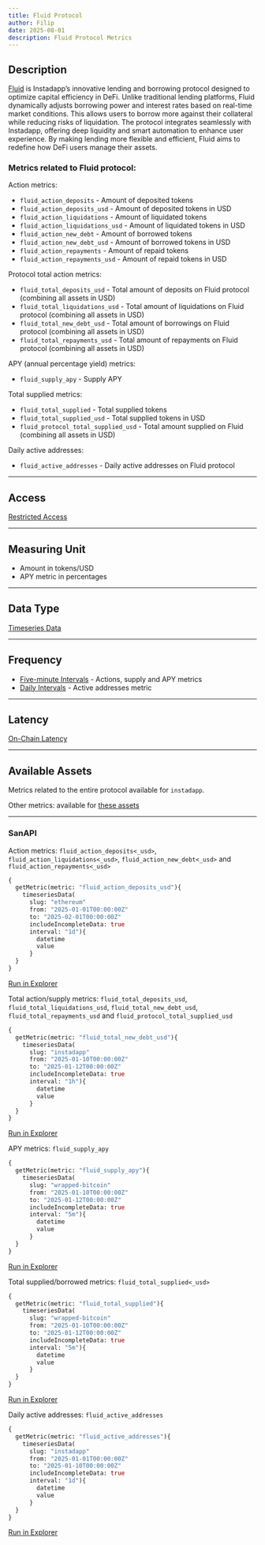 ```yaml
---
title: Fluid Protocol
author: Filip
date: 2025-08-01
description: Fluid Protocol Metrics
---
```


## Description
[Fluid](https://fluid.instadapp.io/) is Instadapp’s innovative lending and borrowing protocol designed to optimize 
capital efficiency in DeFi. Unlike traditional lending platforms, Fluid dynamically adjusts borrowing power and interest 
rates based on real-time market conditions. This allows users to borrow more against their collateral while reducing 
risks of liquidation. The protocol integrates seamlessly with Instadapp, offering deep liquidity and smart automation to 
enhance user experience. By making lending more flexible and efficient, Fluid aims to redefine how DeFi users manage 
their assets.

### Metrics related to Fluid protocol:

Action metrics:
* `fluid_action_deposits` - Amount of deposited tokens
* `fluid_action_deposits_usd` - Amount of deposited tokens in USD
* `fluid_action_liquidations` - Amount of liquidated tokens
* `fluid_action_liquidations_usd` - Amount of liquidated tokens in USD
* `fluid_action_new_debt` - Amount of borrowed tokens
* `fluid_action_new_debt_usd` - Amount of borrowed tokens in USD
* `fluid_action_repayments` - Amount of repaid tokens
* `fluid_action_repayments_usd` - Amount of repaid tokens in USD

Protocol total action metrics:
* `fluid_total_deposits_usd` - Total amount of deposits on Fluid protocol (combining all assets in USD)
* `fluid_total_liquidations_usd` - Total amount of liquidations on Fluid protocol (combining all assets in USD)
* `fluid_total_new_debt_usd` - Total amount of borrowings on Fluid protocol (combining all assets in USD)
* `fluid_total_repayments_usd` - Total amount of repayments on Fluid protocol (combining all assets in USD)

APY (annual percentage yield) metrics:
* `fluid_supply_apy` - Supply APY

Total supplied metrics:
* `fluid_total_supplied` - Total supplied tokens
* `fluid_total_supplied_usd` - Total supplied tokens in USD
* `fluid_protocol_total_supplied_usd` - Total amount supplied on Fluid (combining all assets in USD)

Daily active addresses:
* `fluid_active_addresses` - Daily active addresses on Fluid protocol

---

## Access

[Restricted Access](/metrics/details/access#restricted-access)

---

## Measuring Unit

* Amount in tokens/USD
* APY metric in percentages

---

## Data Type

[Timeseries Data](/metrics/details/data-type#timeseries-data)

---

## Frequency

* [Five-minute Intervals](/metrics/details/frequency#five-minute-frequency) - Actions, supply and APY metrics
* [Daily Intervals](/metrics/details/frequency#daily-frequency) - Active addresses metric

---

## Latency

[On-Chain Latency](/metrics/details/latency#on-chain-latency)

---

## Available Assets

Metrics related to the entire protocol available for `instadapp`.

Other metrics: 
available for [these assets](<https://api.santiment.net/graphiql?query=%7B%0A%20%20getMetric(metric%3A%20%22fluid_action_deposits%22)%7B%0A%20%20%20%20metadata%7B%0A%20%20%20%20%20%20availableSlugs%0A%20%20%20%20%7D%0A%20%20%7D%0A%7D>)

---

### SanAPI

Action metrics: `fluid_action_deposits<_usd>`, `fluid_action_liquidations<_usd>`, 
`fluid_action_new_debt<_usd>` and `fluid_action_repayments<_usd>`

```graphql
{
  getMetric(metric: "fluid_action_deposits_usd"){
    timeseriesData(
      slug: "ethereum"
      from: "2025-01-01T00:00:00Z"
      to: "2025-02-01T00:00:00Z"
      includeIncompleteData: true
      interval: "1d"){
        datetime
        value
      }
  }
}
```
[Run in Explorer](<https://api.santiment.net/graphiql?query=%7B%0A%20%20getMetric(metric%3A%20%22fluid_action_deposits_usd%22)%7B%0A%20%20%20%20timeseriesData(%0A%20%20%20%20%20%20slug%3A%20%22ethereum%22%0A%20%20%20%20%20%20from%3A%20%222025-01-01T00%3A00%3A00Z%22%0A%20%20%20%20%20%20to%3A%20%222025-02-01T00%3A00%3A00Z%22%0A%20%20%20%20%20%20includeIncompleteData%3A%20true%0A%20%20%20%20%20%20interval%3A%20%221d%22)%7B%0A%20%20%20%20%20%20%20%20datetime%0A%20%20%20%20%20%20%20%20value%0A%20%20%20%20%20%20%7D%0A%20%20%7D%0A%7D>)

Total action/supply metrics: `fluid_total_deposits_usd`, `fluid_total_liquidations_usd`, 
`fluid_total_new_debt_usd`, `fluid_total_repayments_usd` and `fluid_protocol_total_supplied_usd`

```graphql
{
  getMetric(metric: "fluid_total_new_debt_usd"){
    timeseriesData(
      slug: "instadapp"
      from: "2025-01-10T00:00:00Z"
      to: "2025-01-12T00:00:00Z"
      includeIncompleteData: true
      interval: "1h"){
        datetime
        value
      }
  }
}
```
[Run in Explorer](<https://api.santiment.net/graphiql?query=%7B%0A%20%20getMetric(metric%3A%20%22fluid_total_new_debt_usd%22)%7B%0A%20%20%20%20timeseriesData(%0A%20%20%20%20%20%20slug%3A%20%22instadapp%22%0A%20%20%20%20%20%20from%3A%20%222025-01-10T00%3A00%3A00Z%22%0A%20%20%20%20%20%20to%3A%20%222025-01-12T00%3A00%3A00Z%22%0A%20%20%20%20%20%20includeIncompleteData%3A%20true%0A%20%20%20%20%20%20interval%3A%20%221h%22)%7B%0A%20%20%20%20%20%20%20%20datetime%0A%20%20%20%20%20%20%20%20value%0A%20%20%20%20%20%20%7D%0A%20%20%7D%0A%7D>)

APY metrics: `fluid_supply_apy`

```graphql
{
  getMetric(metric: "fluid_supply_apy"){
    timeseriesData(
      slug: "wrapped-bitcoin"
      from: "2025-01-10T00:00:00Z"
      to: "2025-01-12T00:00:00Z"
      includeIncompleteData: true
      interval: "5m"){
        datetime
        value
      }
  }
}
```
[Run in Explorer](<https://api.santiment.net/graphiql?query=%7B%0A%20%20getMetric(metric%3A%20%22fluid_supply_apy%22)%7B%0A%20%20%20%20timeseriesData(%0A%20%20%20%20%20%20slug%3A%20%22wrapped-bitcoin%22%0A%20%20%20%20%20%20from%3A%20%222025-01-10T00%3A00%3A00Z%22%0A%20%20%20%20%20%20to%3A%20%222025-01-12T00%3A00%3A00Z%22%0A%20%20%20%20%20%20includeIncompleteData%3A%20true%0A%20%20%20%20%20%20interval%3A%20%225m%22)%7B%0A%20%20%20%20%20%20%20%20datetime%0A%20%20%20%20%20%20%20%20value%0A%20%20%20%20%20%20%7D%0A%20%20%7D%0A%7D>)

Total supplied/borrowed metrics: `fluid_total_supplied<_usd>`

```graphql
{
  getMetric(metric: "fluid_total_supplied"){
    timeseriesData(
      slug: "wrapped-bitcoin"
      from: "2025-01-10T00:00:00Z"
      to: "2025-01-12T00:00:00Z"
      includeIncompleteData: true
      interval: "5m"){
        datetime
        value
      }
  }
}
```
[Run in Explorer](<https://api.santiment.net/graphiql?query=%7B%0A%20%20getMetric(metric%3A%20%22fluid_total_supplied%22)%7B%0A%20%20%20%20timeseriesData(%0A%20%20%20%20%20%20slug%3A%20%22wrapped-bitcoin%22%0A%20%20%20%20%20%20from%3A%20%222025-01-10T00%3A00%3A00Z%22%0A%20%20%20%20%20%20to%3A%20%222025-01-12T00%3A00%3A00Z%22%0A%20%20%20%20%20%20includeIncompleteData%3A%20true%0A%20%20%20%20%20%20interval%3A%20%225m%22)%7B%0A%20%20%20%20%20%20%20%20datetime%0A%20%20%20%20%20%20%20%20value%0A%20%20%20%20%20%20%7D%0A%20%20%7D%0A%7D>)


Daily active addresses: `fluid_active_addresses`

```graphql
{
  getMetric(metric: "fluid_active_addresses"){
    timeseriesData(
      slug: "instadapp"
      from: "2025-01-01T00:00:00Z"
      to: "2025-01-10T00:00:00Z"
      includeIncompleteData: true
      interval: "1d"){
        datetime
        value
      }
  }
}
```
[Run in Explorer](<https://api.santiment.net/graphiql?query=%7B%0A%20%20getMetric(metric%3A%20%22fluid_active_addresses%22)%7B%0A%20%20%20%20timeseriesData(%0A%20%20%20%20%20%20slug%3A%20%22instadapp%22%0A%20%20%20%20%20%20from%3A%20%222025-01-01T00%3A00%3A00Z%22%0A%20%20%20%20%20%20to%3A%20%222025-01-10T00%3A00%3A00Z%22%0A%20%20%20%20%20%20includeIncompleteData%3A%20true%0A%20%20%20%20%20%20interval%3A%20%221d%22)%7B%0A%20%20%20%20%20%20%20%20datetime%0A%20%20%20%20%20%20%20%20value%0A%20%20%20%20%20%20%7D%0A%20%20%7D%0A%7D>)
